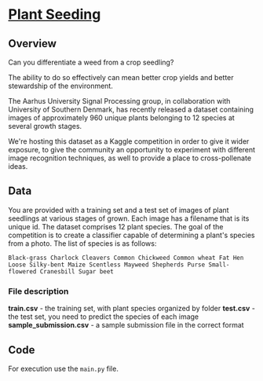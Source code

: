 # [Plant Seeding](https://www.kaggle.com/c/plant-seedlings-classification)
## Overview
Can you differentiate a weed from a crop seedling?

The ability to do so effectively can mean better crop yields and better stewardship of the environment.

The Aarhus University Signal Processing group, in collaboration with University of Southern Denmark, has recently released a dataset containing images of approximately 960 unique plants belonging to 12 species at several growth stages.

We're hosting this dataset as a Kaggle competition in order to give it wider exposure, to give the community an opportunity to experiment with different image recognition techniques, as well to provide a place to cross-pollenate ideas.

## Data
You are provided with a training set and a test set of images of plant seedlings at various stages of grown. Each image has a filename that is its unique id. The dataset comprises 12 plant species. The goal of the competition is to create a classifier capable of determining a plant's species from a photo. The list of species is as follows:

`Black-grass
Charlock
Cleavers
Common Chickweed
Common wheat
Fat Hen
Loose Silky-bent
Maize
Scentless Mayweed
Shepherds Purse
Small-flowered Cranesbill
Sugar beet`

### File description
__train.csv__ - the training set, with plant species organized by folder
__test.csv__ - the test set, you need to predict the species of each image
__sample_submission.csv__ - a sample submission file in the correct format

## Code
For execution use the `main.py` file.